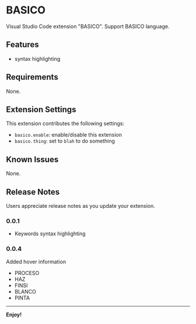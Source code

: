 # BASICO

Visual Studio Code extension "BASICO". Support BASICO language.

## Features

- syntax highlighting

## Requirements

None.

## Extension Settings

This extension contributes the following settings:

* `basico.enable`: enable/disable this extension
* `basico.thing`: set to `blah` to do something

## Known Issues

None.

## Release Notes

Users appreciate release notes as you update your extension.

### 0.0.1

 - Keywords syntax highlighting

### 0.0.4
Added hover information
- PROCESO
- HAZ
- FINSI
- BLANCO
- PINTA

-----------------------------------------------------------------------------------------------------------

**Enjoy!**

